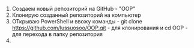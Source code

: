 1. Создаем новый репозиторий на GitHub - "OOP"
2. Клонирую созданный репозиторий на компьютер
  1. ОТкрываю PowerShell и ввожу команды - git clone https://github.com/lussuosoo/OOP.git -       для клонирования и cd OOP - для перехода в папку репозитория
3. 

   
